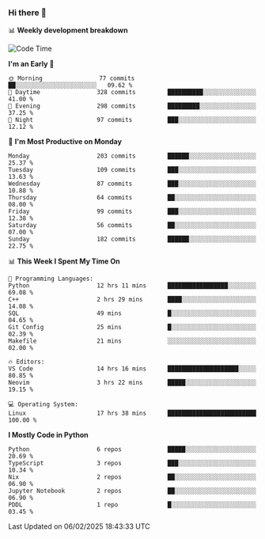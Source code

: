 ### Hi there 👋

📊 **Weekly development breakdown**
<!--START_SECTION:waka-->
![Code Time](http://img.shields.io/badge/Code%20Time-374%20hrs%2041%20mins-blue)

**I'm an Early 🐤** 

```text
🌞 Morning                77 commits          ██░░░░░░░░░░░░░░░░░░░░░░░   09.62 % 
🌆 Daytime                328 commits         ██████████░░░░░░░░░░░░░░░   41.00 % 
🌃 Evening                298 commits         █████████░░░░░░░░░░░░░░░░   37.25 % 
🌙 Night                  97 commits          ███░░░░░░░░░░░░░░░░░░░░░░   12.12 % 
```
📅 **I'm Most Productive on Monday** 

```text
Monday                   203 commits         ██████░░░░░░░░░░░░░░░░░░░   25.37 % 
Tuesday                  109 commits         ███░░░░░░░░░░░░░░░░░░░░░░   13.63 % 
Wednesday                87 commits          ███░░░░░░░░░░░░░░░░░░░░░░   10.88 % 
Thursday                 64 commits          ██░░░░░░░░░░░░░░░░░░░░░░░   08.00 % 
Friday                   99 commits          ███░░░░░░░░░░░░░░░░░░░░░░   12.38 % 
Saturday                 56 commits          ██░░░░░░░░░░░░░░░░░░░░░░░   07.00 % 
Sunday                   182 commits         ██████░░░░░░░░░░░░░░░░░░░   22.75 % 
```


📊 **This Week I Spent My Time On** 

```text
💬 Programming Languages: 
Python                   12 hrs 11 mins      █████████████████░░░░░░░░   69.08 % 
C++                      2 hrs 29 mins       ████░░░░░░░░░░░░░░░░░░░░░   14.08 % 
SQL                      49 mins             █░░░░░░░░░░░░░░░░░░░░░░░░   04.65 % 
Git Config               25 mins             █░░░░░░░░░░░░░░░░░░░░░░░░   02.39 % 
Makefile                 21 mins             ░░░░░░░░░░░░░░░░░░░░░░░░░   02.00 % 

🔥 Editors: 
VS Code                  14 hrs 16 mins      ████████████████████░░░░░   80.85 % 
Neovim                   3 hrs 22 mins       █████░░░░░░░░░░░░░░░░░░░░   19.15 % 

💻 Operating System: 
Linux                    17 hrs 38 mins      █████████████████████████   100.00 % 
```

**I Mostly Code in Python** 

```text
Python                   6 repos             █████░░░░░░░░░░░░░░░░░░░░   20.69 % 
TypeScript               3 repos             ███░░░░░░░░░░░░░░░░░░░░░░   10.34 % 
Nix                      2 repos             ██░░░░░░░░░░░░░░░░░░░░░░░   06.90 % 
Jupyter Notebook         2 repos             ██░░░░░░░░░░░░░░░░░░░░░░░   06.90 % 
PDDL                     1 repo              █░░░░░░░░░░░░░░░░░░░░░░░░   03.45 % 
```




 Last Updated on 06/02/2025 18:43:33 UTC
<!--END_SECTION:waka-->
<!--
**R-enanVieira/R-enanVieira** is a ✨ _special_ ✨ repository because its `README.md` (this file) appears on your GitHub profile.

Here are some ideas to get you started:

- 🔭 I’m currently working on ...
- 🌱 I’m currently learning ...
- 👯 I’m looking to collaborate on ...
- 🤔 I’m looking for help with ...
- 💬 Ask me about ...
- 📫 How to reach me: ...
- 😄 Pronouns: ...
- ⚡ Fun fact: ...
-->
